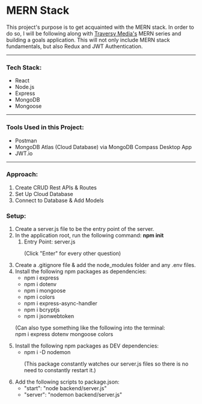 <h1>MERN Stack</h1>
<p>
    This project's purpose is to get acquainted with the MERN stack. In order to do so, I will be following along with <a href='youtube.com/watch?v=-0exw-9YJBo'> Traversy Media's</a> MERN series and building a goals application. This will not only include MERN stack fundamentals, but also Redux and JWT Authentication.
</p>
<hr>
<div>
    <h3>Tech Stack:</h3>
    <ul>
        <li>React</li>
        <li>Node.js</li>
        <li>Express</li>
        <li>MongoDB</li>
        <li>Mongoose</li>
    </ul>
</div>
<hr>
<div>
    <h3>Tools Used in this Project:</h3>
    <ul>
        <li>Postman</li>
        <li>MongoDB Atlas (Cloud Database) via MongoDB Compass Desktop App</li>
        <li>JWT.io</li>
    </ul>
</div>
<hr>
<div>
    <h3>Approach:</h3>
    <ol>
        <li>Create CRUD Rest APIs & Routes</li>
        <li>Set Up Cloud Database</li>
        <li>Connect to Database & Add Models</li>
    </ol>
</div>
<div>
    <h3>Setup:</h3>
    <ol>
        <li>
            Create a server.js file to be the entry point of the server.
        </li>
        <li>
            In the application root, run the following command: <b>npm init</b>
            <ol>
                <li>
                    Entry Point: server.js
                    <p>(Click "Enter" for every other question)</p>
                </li>
            </ol>
        </li>
        <li>
            Create a .gitignore file & add the node_modules folder and any .env files.
        </li>
        <li>
            Install the following npm packages as dependencies:
            <ul>
                <li>npm i express</li>
                <li>npm i dotenv</li>
                <li>npm i mongoose</li>
                <li>npm i colors</li>
                <li>npm i express-async-handler</li>
                <li>npm i bcryptjs</li>
                <li>npm i jsonwebtoken</li>
            </ul>
            <p>
                (Can also type something like the following into the terminal: 
                <br> npm i express dotenv mongoose colors
            </p>
        </li>
        <li>
            Install the following npm packages as DEV dependencies:
            <ul>
                <li>npm i -D nodemon</li>
                <p>
                    (This package constantly watches our server.js files so there is no need to constantly restart it.)
                </p>
            </ul>
        </li>
        <li>
            Add the following scripts to package.json:
            <ul>
                <li>"start": "node backend/server.js"</li>
                <li>"server": "nodemon backend/server.js"</li>
            </ul>
        </li>
    </ol>
</div>


